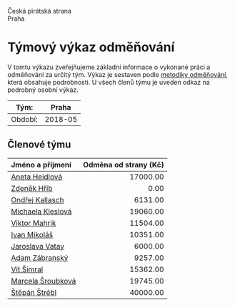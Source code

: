 Česká pirátská strana  
Praha

Týmový výkaz odměňování
===========================

V tomtu výkazu zveřejňujeme základní informace o vykonané práci a odměňování
za určitý tým. Výkaz je sestaven podle [metodiky odměňování][metodika],
která obsahuje podrobnosti. U všech členů týmu je uveden odkaz na podrobný osobní výkaz.

Tým:                     | Praha
-----------------------  | --------------------
Období:                  | 2018-05

Členové týmu
--------------

| Jméno a příjmení                        |   Odměna od strany (Kč) |
|:----------------------------------------|------------------------:|
| [Aneta Heidlová](aneta-heidlova/)       |                17000.00 |
| [Zdeněk Hřib](zdenek-hrib/)             |                    0.00 |
| [Ondřej Kallasch](ondrej-kallasch/)     |                 6131.00 |
| [Michaela Kleslová](michaela-kleslova/) |                19060.00 |
| [Viktor Mahrik](viktor-mahrik/)         |                11504.00 |
| [Ivan Mikoláš](ivan-mikolas/)           |                10351.00 |
| [Jaroslava Vatay](jaroslava-vatay/)     |                 6000.00 |
| [Adam Zábranský](adam-zabransky/)       |                 9257.00 |
| [Vít Šimral](vit-simral/)               |                15362.00 |
| [Marcela Šroubková](marcela-sroubkova/) |                19745.00 |
| [Štěpán Štrébl](stepan-strebl/)         |                40000.00 |


[metodika]: https://redmine.pirati.cz/projects/po/wiki/Odmenovani
